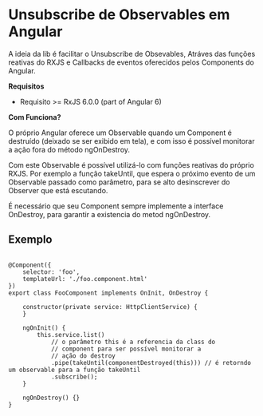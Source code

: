 # Unsubscribe de Observables em Angular

  
 A ideia da lib é facilitar o Unsubscribe de Obsevables, Atráves das funções reativas do RXJS e Callbacks de eventos oferecidos pelos Components do Angular.
 
**Requisitos**
- Requisito >= RxJS 6.0.0 (part of Angular 6)
  

**Com Funciona?**  

O próprio Angular oferece um Observable quando um Component é destruído (deixado se ser exibido em tela), e com isso é possível monitorar a ação fora do método ngOnDestroy.

Com este Observable é possível utilizá-lo com funções reativas do próprio RXJS. 
Por exemplo a função takeUntil, que espera o próximo evento de um Observable passado como parâmetro, para se alto desinscrever do Observer que está escutando.

É necessário que seu Component sempre implemente a interface OnDestroy, para garantir a existencia do metod ngOnDestroy.
  

## Exemplo
```

@Component({
	selector: 'foo',
	templateUrl: './foo.component.html'
})
export class FooComponent implements OnInit, OnDestroy {

	constructor(private service: HttpClientService) {
	}

	ngOnInit() {
		this.service.list()
			// o parâmetro this é a referencia da class do
			// component para ser possível monitorar a 
			// ação do destroy
			.pipe(takeUntil(componentDestroyed(this))) // é retorndo um observable para a função takeUntil
			.subscribe();
	}

	ngOnDestroy() {}
}